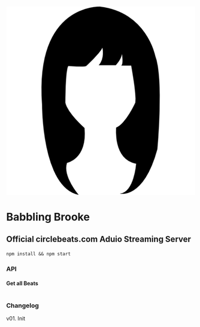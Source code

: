 ![Screenshot](brooke.png)
# Babbling Brooke
## Official circlebeats.com  Aduio Streaming Server
`npm install && npm start`

### API
#### Get all Beats
```javascript

```

### Changelog
v01. Init 
